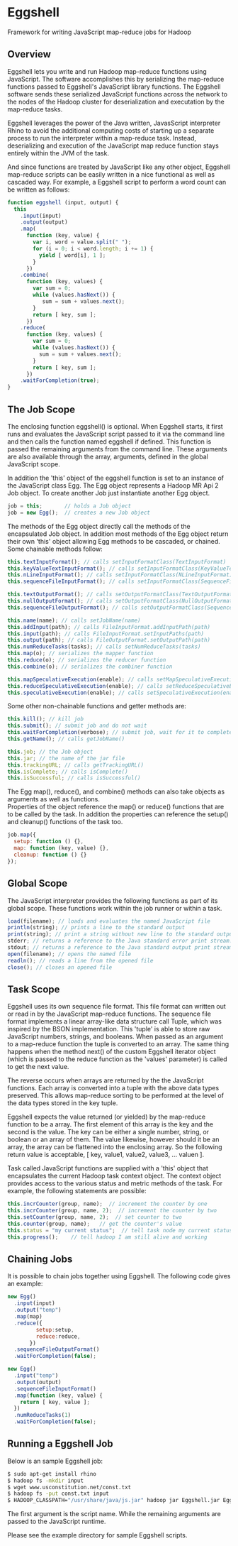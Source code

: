 Eggshell
========

Framework for writing JavaScript map-reduce jobs for Hadoop

Overview
--------

Eggshell lets you write and run Hadoop map-reduce functions using
JavaScript.  The software accomplishes this by serializing the
map-reduce functions passed to Eggshell's JavaScript
library functions.  The Eggshell software sends these serialized
JavaScript functions across the network to the nodes of the Hadoop cluster for
deserialization and executation by the map-reduce tasks.

Eggshell leverages the power of the Java written, JavasScript
interpreter Rhino to avoid the additional computing costs of starting
up a separate process to run the interpreter within a map-reduce task.
Instead, deserializing and execution of the JavaScript map reduce
function stays entirely within the JVM of the task.

And since functions are treated by JavaScript like any other object,
Eggshell map-reduce scripts can be easily written in a nice functional
as well as cascaded way.  For example, a Eggshell script to perform a
word count can be written as follows:

```javascript
function eggshell (input, output) {
  this
    .input(input)
    .output(output)
    .map(
      function (key, value) {
        var i, word = value.split(" ");
        for (i = 0; i < word.length; i += 1) {
          yield [ word[i], 1 ];
        }
      })
    .combine(
      function (key, values) {
        var sum = 0;
        while (values.hasNext()) {
           sum = sum + values.next();
        }
        return [ key, sum ];
      })
    .reduce(
      function (key, values) {
        var sum = 0;
        while (values.hasNext()) {
          sum = sum + values.next();
        }
        return [ key, sum ];
      })
    .waitForCompletion(true);
}
```

The Job Scope
-------------

The enclosing function eggshell() is optional.  When Eggshell starts,
it first runs and evaluates the JavaScript script passed to it via the
command line and then calls the function named eggshell if defined.
This function is passed the remaining arguments from the command line.
These arguments are also available through the array, arguments,
defined in the global JavaScript scope.

In addition the 'this' object of the eggshell function is set to an
instance of the JavaScript class Egg.  The Egg object represents a
Hadoop MR Api 2 Job object.  To create another Job just instantiate another
Egg object.  

```javascript
job = this;       // holds a Job object
job = new Egg();  // creates a new Job object
```

The methods of the Egg object directly call the methods of the
encapsulated Job object.  In addition most methods of the Egg object
return their own 'this' object allowing Egg methods to be
cascaded, or chained.  Some chainable methods follow:

```javascript
this.textInputFormat(); // calls setInputFormatClass(TextInputFormat)
this.keyValueTextInputFormat(); // calls setInputFormatClass(KeyValueTextInputFormat)
this.nLineInputFormat(); // calls setInputFormatClass(NLineInputFormat)
this.sequenceFileInputFormat(); // calls setInputFormatClass(SequenceFileInputFormat)

this.textOutputFormat(); // calls setOutputFormatClass(TextOutputFormat)
this.nullOutputFormat(); // calls setOutputFormatClass(NullOutputFormat)
this.sequenceFileOutputFormat(); // calls setOutputFormatClass(SequenceFileOutputFormat)

this.name(name); // calls setJobName(name)
this.addInput(path); // calls FileInputFormat.addInputPath(path)
this.input(path); // calls FileInputFormat.setInputPaths(path)
this.output(path); // calls FileOutputFormat.setOutputPath(path)
this.numReduceTasks(tasks); // calls setNumReduceTasks(tasks)
this.map(o); // serializes the mapper function
this.reduce(o); // serializes the reducer function
this.combine(o); // serializes the combiner function

this.mapSpeculativeExecution(enable); // calls setMapSpeculativeExecution(enable)
this.reduceSpeculativeExecution(enable); // calls setReduceSpeculativeExecution(enable)
this.speculativeExecution(enable); // calls setSpeculativeExecution(enable)
```

Some other non-chainable functions and getter methods are:

```javascript
this.kill(); // kill job
this.submit(); // submit job and do not wait
this.waitForCompletion(verbose); // submit job, wait for it to complete, and return success
this.getName(); // calls getJobName()

this.job; // the Job object
this.jar; // the name of the jar file
this.trackingURL; // calls getTrackingURL()
this.isComplete; // calls isComplete()
this.isSuccessful; // calls isSuccessful()
```

The Egg map(), reduce(), and combine() methods can also take objects as
arguments as well as functions.  
Properties of the object reference the map() or reduce() functions that are to be called by the task.
In addition the properties can reference the setup() and cleanup() functions of the task too.

```javascript
job.map({
  setup: function () {},
  map: function (key, value) {},
  cleanup: function () {}
});
```

Global Scope
------------

The JavaScript interpreter provides the following functions as part of its
global scope.  These functions work within the job runner or within a task.

```javascript
load(filename); // loads and evaluates the named JavaScript file
println(string); // prints a line to the standard output
print(string); // print a string without new line to the standard output
stderr; // returns a reference to the Java standard error print stream.
stdout; // returns a reference to the Java standard output print stream.
open(filename); // opens the named file
readln(); // reads a line from the opened file
close(); // closes an opened file
```

Task Scope
----------

Eggshell uses its own sequence file format.  This file format can
written out or read in by the JavaScript map-reduce functions.  The
sequence file format implements a linear array-like data structure
call Tuple, which was inspired by the BSON implementation.  This
'tuple' is able to store raw JavaScript numbers, strings, and
booleans.  When passed as an argument to a map-reduce function the
tuple is converted to an array.  The same thing happens when the
method next() of the custom Eggshell iterator object (which is passed to
the reduce function as the 'values' parameter) is called to get the
next value.

The reverse occurs when arrays are returned by the the JavaScript
functions.  Each array is converted into a tuple with the above data
types preserved.  This allows map-reduce sorting to be performed
at the level of the data types stored in the key tuple.

Eggshell expects the value returned (or yielded) by the map-reduce
function to be a array.  The first element of this array is the key
and the second is the value.  The key can be either a single number,
string, or boolean or an array of them.  The value likewise, however
should it be an array, the array can be flattened into the enclosing
array.  So the following return value is acceptable, [ key, value1,
value2, value3, ... valuen ].

Task called JavaScript functions are supplied with a 'this' object
that encapsulates the current Hadoop task context object.  The context
object provides access to the various status and metric methods of the
task.  For example, the following statements are possible:

```javascript
this.incrCounter(group, name);  // increment the counter by one
this.incrCounter(group, name, 2);  // increment the counter by two
this.setCounter(group, name, 2);  // set counter to two
this.counter(group, name);   // get the counter's value
this.status = "my current status";  // tell task node my current status
this.progress();    // tell hadoop I am still alive and working
```

Chaining Jobs
-------------

It is possible to chain jobs together using Eggshell.  The following code
gives an example:

```javascript
new Egg()
  .input(input)
  .output("temp")
  .map(map)
  .reduce({ 
         setup:setup,
         reduce:reduce, 
       })
  .sequenceFileOutputFormat()
  .waitForCompletion(false);

new Egg()
  .input("temp")
  .output(output)
  .sequenceFileInputFormat()
  .map(function (key, value) { 
    return [ key, value ];
  })
  .numReduceTasks(1)
  .waitForCompletion(false);
```

Running a Eggshell Job
----------------------

Below is an sample Eggshell job:

```bash
$ sudo apt-get install rhino
$ hadoop fs -mkdir input
$ wget www.usconstitution.net/const.txt
$ hadoop fs -put const.txt input
$ HADOOP_CLASSPATH="/usr/share/java/js.jar" hadoop jar Eggshell.jar Eggshell -libjars /usr/share/java/js.jar examples/wordcount.js input output
```

The first argument is the script name.  While the remaining arguments
are passed to the JavaScript runtime.

Please see the example directory for sample Eggshell scripts.

